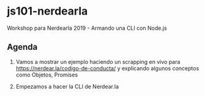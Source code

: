 # js101-nerdearla

Workshop para Nerdearla 2019 - Armando una CLI con Node.js

## Agenda

1. Vamos a mostrar un ejemplo haciendo un scrapping en vivo para https://nerdear.la/codigo-de-conducta/ y explicando algunos conceptos como Objetos, Promises

2. Empezamos a hacer la CLI de Nerdear.la
